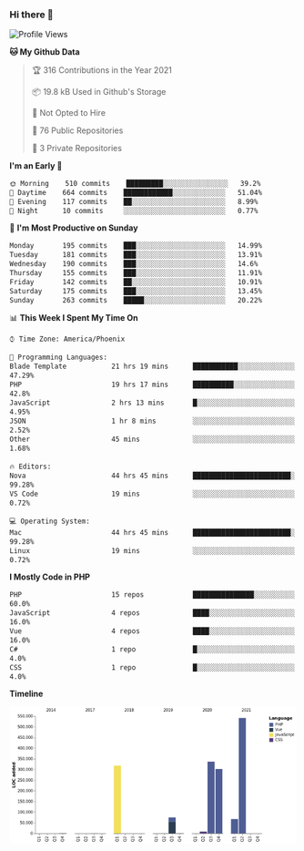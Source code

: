 ### Hi there 👋

<!--START_SECTION:waka-->
![Profile Views](http://img.shields.io/badge/Profile%20Views-10-blue)

**🐱 My Github Data** 

> 🏆 316 Contributions in the Year 2021
 > 
> 📦 19.8 kB Used in Github's Storage 
 > 
> 🚫 Not Opted to Hire
 > 
> 📜 76 Public Repositories 
 > 
> 🔑 3 Private Repositories  
 > 
**I'm an Early 🐤** 

```text
🌞 Morning    510 commits    █████████░░░░░░░░░░░░░░░░   39.2% 
🌆 Daytime    664 commits    ████████████░░░░░░░░░░░░░   51.04% 
🌃 Evening    117 commits    ██░░░░░░░░░░░░░░░░░░░░░░░   8.99% 
🌙 Night      10 commits     ░░░░░░░░░░░░░░░░░░░░░░░░░   0.77%

```
📅 **I'm Most Productive on Sunday** 

```text
Monday       195 commits    ███░░░░░░░░░░░░░░░░░░░░░░   14.99% 
Tuesday      181 commits    ███░░░░░░░░░░░░░░░░░░░░░░   13.91% 
Wednesday    190 commits    ███░░░░░░░░░░░░░░░░░░░░░░   14.6% 
Thursday     155 commits    ███░░░░░░░░░░░░░░░░░░░░░░   11.91% 
Friday       142 commits    ██░░░░░░░░░░░░░░░░░░░░░░░   10.91% 
Saturday     175 commits    ███░░░░░░░░░░░░░░░░░░░░░░   13.45% 
Sunday       263 commits    █████░░░░░░░░░░░░░░░░░░░░   20.22%

```


📊 **This Week I Spent My Time On** 

```text
⌚︎ Time Zone: America/Phoenix

💬 Programming Languages: 
Blade Template           21 hrs 19 mins      ███████████░░░░░░░░░░░░░░   47.29% 
PHP                      19 hrs 17 mins      ██████████░░░░░░░░░░░░░░░   42.8% 
JavaScript               2 hrs 13 mins       █░░░░░░░░░░░░░░░░░░░░░░░░   4.95% 
JSON                     1 hr 8 mins         ░░░░░░░░░░░░░░░░░░░░░░░░░   2.52% 
Other                    45 mins             ░░░░░░░░░░░░░░░░░░░░░░░░░   1.68%

🔥 Editors: 
Nova                     44 hrs 45 mins      ████████████████████████░   99.28% 
VS Code                  19 mins             ░░░░░░░░░░░░░░░░░░░░░░░░░   0.72%

💻 Operating System: 
Mac                      44 hrs 45 mins      ████████████████████████░   99.28% 
Linux                    19 mins             ░░░░░░░░░░░░░░░░░░░░░░░░░   0.72%

```

**I Mostly Code in PHP** 

```text
PHP                      15 repos            ███████████████░░░░░░░░░░   60.0% 
JavaScript               4 repos             ████░░░░░░░░░░░░░░░░░░░░░   16.0% 
Vue                      4 repos             ████░░░░░░░░░░░░░░░░░░░░░   16.0% 
C#                       1 repo              █░░░░░░░░░░░░░░░░░░░░░░░░   4.0% 
CSS                      1 repo              █░░░░░░░░░░░░░░░░░░░░░░░░   4.0%

```


**Timeline**

![Chart not found](https://raw.githubusercontent.com/mikebronner/mikebronner/master/charts/bar_graph.png) 


<!--END_SECTION:waka-->

<!--
**mikebronner/mikebronner** is a ✨ _special_ ✨ repository because its `README.md` (this file) appears on your GitHub profile.

Here are some ideas to get you started:

- 🔭 I’m currently working on ...
- 🌱 I’m currently learning ...
- 👯 I’m looking to collaborate on ...
- 🤔 I’m looking for help with ...
- 💬 Ask me about ...
- 📫 How to reach me: ...
- 😄 Pronouns: ...
- ⚡ Fun fact: ...
-->
